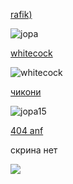 [rafik)](https://drive.google.com/file/d/1hLLj96L7ByPwjKCu-gLfNEBK0TsiKmRQ/view?usp=drivesdk)

![jopa](https://i.imgur.com/A9f09xb.png)

[whitecock](https://drive.google.com/file/d/15IFlJRkqetPBhSCBmi9X9ExQRDAnme2a/view?usp=sharing)

![whitecock](https://i.imgur.com/IUaCiGa.png)

[чикони](https://drive.google.com/file/d/1gliBPLvY_W3KdZYtbVlRFsXKE88DWvTz/view?usp=sharing)

![jopa15](https://i.imgur.com/g1djPd2.png)

[404 anf](https://drive.google.com/file/d/1cEicYUDWNNlmdIuyuFTYfWfsWVki9LT1/view?usp=sharing)

скрина нет

![](https://i.imgur.com/uDWPrar.jpg)
